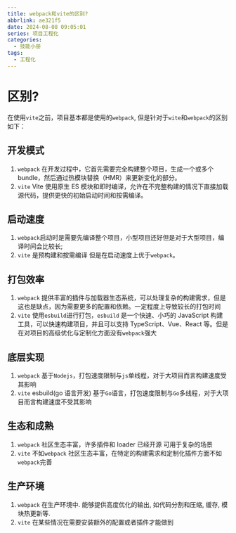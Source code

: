 ```yaml
---
title: webpack和vite的区别?
abbrlink: ae321f5
date: 2024-08-08 09:05:01
series: 项目工程化
categories:
  - 技能小册
tags:
  - 工程化
---
```


# 区别?

在使用`vite`之前，项目基本都是使用的`webpack`, 但是针对于`wite`和`webpack`的区别如下：

## 开发模式

1. `webpack` 在开发过程中，它首先需要完全构建整个项目，生成一个或多个 bundle，然后通过热模块替换（HMR）来更新变化的部分。
2. `vite` Vite 使用原生 ES 模块和即时编译，允许在不完整构建的情况下直接加载源代码，提供更快的初始启动时间和按需编译。

## 启动速度

1. `webpack`启动时是需要先编译整个项目，小型项目还好但是对于大型项目，编译时间会比较长;
2. `vite` 是预构建和按需编译 但是在启动速度上优于`webpack`。

## 打包效率

1. `webpack` 提供丰富的插件与加载器生态系统，可以处理复杂的构建需求，但是这也是缺点，因为需要更多的配置和依赖。一定程度上导致较长的打包时间
2. `vite` 使用`esbuild`进行打包，`esbuild` 是一个快速、小巧的 JavaScript 构建工具，可以快速构建项目，并且可以支持 TypeScript、Vue、React 等。但是在对项目的高级优化与定制化方面没有`webpack`强大

## 底层实现

1. `webpack` 基于`Nodejs`，打包速度限制与`js`单线程，对于大项目而言构建速度受其影响
2. `vite` esbuild(go 语言开发) 基于`Go`语言，打包速度限制与`Go`多线程，对于大项目而言构建速度不受其影响

## 生态和成熟

1. `webpack` 社区生态丰富，许多插件和 loader 已经开源 可用于复杂的场景
2. `vite` 不如`webpack` 社区生态丰富，在特定的构建需求和定制化插件方面不如`webpack`完善

## 生产环境

1. `webpack` 在生产环境中. 能够提供高度优化的输出, 如代码分割和压缩, 缓存, 模块热更新等.
2. `vite` 在某些情况在需要安装额外的配置或者插件才能做到
